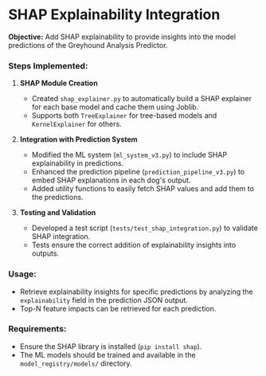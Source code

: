 # SHAP Explainability Integration

**Objective:** Add SHAP explainability to provide insights into the model predictions of the Greyhound Analysis Predictor.

### Steps Implemented:
1. **SHAP Module Creation**
   - Created `shap_explainer.py` to automatically build a SHAP explainer for each base model and cache them using Joblib.
   - Supports both `TreeExplainer` for tree-based models and `KernelExplainer` for others.

2. **Integration with Prediction System**
   - Modified the ML system (`ml_system_v3.py`) to include SHAP explainability in predictions.
   - Enhanced the prediction pipeline (`prediction_pipeline_v3.py`) to embed SHAP explanations in each dog's output.
   - Added utility functions to easily fetch SHAP values and add them to the predictions.

3. **Testing and Validation**
   - Developed a test script (`tests/test_shap_integration.py`) to validate SHAP integration.
   - Tests ensure the correct addition of explainability insights into outputs.

### Usage:
- Retrieve explainability insights for specific predictions by analyzing the `explainability` field in the prediction JSON output.
- Top-N feature impacts can be retrieved for each prediction.

### Requirements:
- Ensure the SHAP library is installed (`pip install shap`).
- The ML models should be trained and available in the `model_registry/models/` directory.

